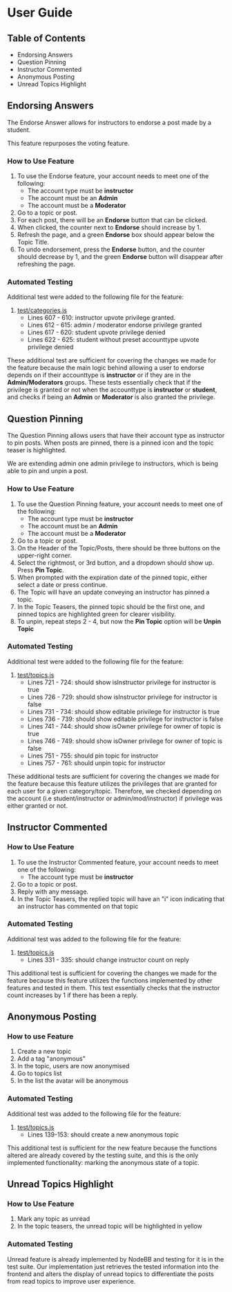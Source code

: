 # User Guide

## Table of Contents

- Endorsing Answers
- Question Pinning
- Instructor Commented
- Anonymous Posting
- Unread Topics Highlight

## Endorsing Answers

The Endorse Answer allows for instructors to endorse a post made by a student.

This feature repurposes the voting feature.

### How to Use Feature

1. To use the Endorse feature, your account needs to meet one of the following:
    - The account type must be **instructor**
    - The account must be an **Admin**
    - The account must be a **Moderator**
2. Go to a topic or post.
3. For each post, there will be an **Endorse** button that can be clicked.
4. When clicked, the counter next to **Endorse** should increase by 1. 
5. Refresh the page, and a green **Endorse** box should appear below the Topic Title.
6. To undo endorsement, press the **Endorse** button, and the counter should decrease by 1, and the green **Endorse** button will disappear after refreshing the page.

### Automated Testing

Additional test were added to the following file for the feature:
1. [test/categories.js](fall23-nodebb-debugdragons/test/categories.js)
    - Lines 607 - 610: instructor upvote privilege granted.
    - Lines 612 - 615: admin / moderator endorse privilege granted
    - Lines 617 - 620: student upvote privilege denied
    - Lines 622 - 625: student without preset accounttype upvote privilege denied

These additional test are sufficient for covering the changes we made for the feature because the main logic behind allowing a user to endorse depends on if their accounttype is **instructor** or if they are in the **Admin/Moderators** groups. These tests essentially check that if the privilege is granted or not when the accounttype is **instructor** or **student**, and checks if being an **Admin** or **Moderator** is also granted the privilege.

## Question Pinning

The Question Pinning allows users that have their account type as instructor to pin posts. When posts are pinned, there is a pinned icon and the topic teaser is highlighted.

We are extending admin one admin privilege to instructors, which is being able to pin and unpin a post.

### How to Use Feature
1. To use the Question Pinning feature, your account needs to meet one of the following:
    - The account type must be **instructor**
    - The account must be an **Admin**
    - The account must be a **Moderator**
2. Go to a topic or post.
3. On the Header of the Topic/Posts, there should be three buttons on the upper-right corner. 
4. Select the rightmost, or 3rd button, and a dropdown should show up. Press **Pin Topic**.
5. When prompted with the expiration date of the pinned topic, either select a date or press continue.
6. The Topic will have an update conveying an instructor has pinned a topic.
7. In the Topic Teasers, the pinned topic should be the first one, and pinned topics are highlighted green for clearer visibility.
8. To unpin, repeat steps 2 - 4, but now the **Pin Topic** option will be **Unpin Topic**

### Automated Testing

Additional test were added to the following file for the feature:
1. [test/topics.js](fall23-nodebb-debugdragons/test/topics.js)
    - Lines 721 - 724: should show isInstructor privilege for instructor is true
    - Lines 726 - 729: should show isInstructor privilege for instructor is false
    - Lines 731 - 734: should show editable privilege for instructor is true
    - Lines 736 - 739: should show editable privilege for instructor is false
    - Lines 741 - 744: should show isOwner privilege for owner of topic is true
    - Lines 746 - 749: should show isOwner privilege for owner of topic is false
    - Lines 751 - 755: should pin topic for instructor
    - Lines 757 - 761: should unpin topic for instructor

These additional tests are sufficient for covering the changes we made for the feature because this feature utilizes the privileges that are granted for each user for a given category/topic. Therefore, we checked depending on the account (i.e student/instructor or admin/mod/instructor) if privilege was either granted or not.

## Instructor Commented

### How to Use Feature
1. To use the Instructor Commented feature, your account needs to meet one of the following:
    - The account type must be **instructor**
2. Go to a topic or post.
3. Reply with any message.
4. In the Topic Teasers, the replied topic will have an "i" icon indicating that an instructor has commented on that topic

### Automated Testing

Additional test was added to the following file for the feature:
1. [test/topics.js](fall23-nodebb-debugdragons/test/topics.js)
    - Lines 331 - 335:  should change instructor count on reply

This additional test is sufficient for covering the changes we made for the feature because this feature utilizes the functions implemented by other features and tested in them. This test essentially checks that the instructor count increases by 1 if there has been a reply. 

## Anonymous Posting

### How to use Feature
1. Create a new topic
2. Add a tag "anonymous"
3. In the topic, users are now anonymised
4. Go to topics list
5. In the list the avatar will be anonymous

### Automated Testing

Additional test was added to the following file for the feature:
1. [test/topics.js](fall23-nodebb-debugdragons/test/topics.js)
    - Lines 139-153: should create a new anonymous topic

This additional test is sufficient for the new feature because the functions altered are already covered by the testing suite, and this is the only implemented functionality: marking the anonymous state of a topic.

## Unread Topics Highlight

### How to Use Feature
1. Mark any topic as unread
2. In the topic teasers, the unread topic will be highlighted in yellow

### Automated Testing

Unread feature is already implemented by NodeBB and testing for it is in the test suite. Our implementation just retrieves the tested information into the frontend and alters the display of unread topics to differentiate the posts from read topics to improve user experience.

